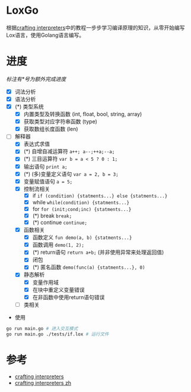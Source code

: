 # LoxGo

根据[crafting interpreters](https://craftinginterpreters.com/)中的教程一步步学习编译原理的知识，从零开始编写Lox语言，使用Golang语言编写。

# 进度
*标注有\*号为额外完成进度*
- [x] 词法分析
- [x] 语法分析
- [x] (*) 类型系统
  - [x] 内置类型及转换函数 (int, float, bool, string, array)
  - [x] 获取类型对应字符串函数 (type)
  - [x] 获取数组长度函数 (len)
- [ ] 解释器
  - [x] 表达式求值
  - [x] (*) 自增自减运算符 `a++; a--;++a;--a;`
  - [x] (*) 三目运算符 `var b = a < 5 ? 0 : 1;`
  - [x] 输出语句 `print a;`
  - [x] (*) (多)变量定义语句 `var a = 2, b = 3;`
  - [x] 变量赋值语句 `a = 5;`
  - [x] 控制流相关
    - [x] if `if (condition) {statments...} else {statments...}`
    - [x] while `while(condition) {statments...}`
    - [x] for `for (init;cond;inc) {statments...}`
    - [x] (*) break `break;`
    - [x] (*) continue `continue;`
  - [x] 函数相关 
    - [x] 函数定义 `fun demo(a, b) {statments...}`
    - [x] 函数调用 `demo(1, 2);`
    - [x] (*) return语句 `return a+b;` (并非使用异常来处理返回值)
    - [x] 闭包
    - [x] (*) 匿名函数 `demo(func(a) {statments...}, 0)`
  - [x] 静态解析
    - [x] 变量作用域
    - [x] 在块中重定义变量错误
    - [x] 在非函数中使用return语句错误
  - [ ] 类相关

- 使用
```bash
go run main.go # 进入交互模式
go run main.go ./tests/if.lox # 运行文件
```

# 参考
- [crafting interpreters](https://craftinginterpreters.com/contents.html)
- [crafting interpreters zh](https://github.com/GuoYaxiang/craftinginterpreters_zh)